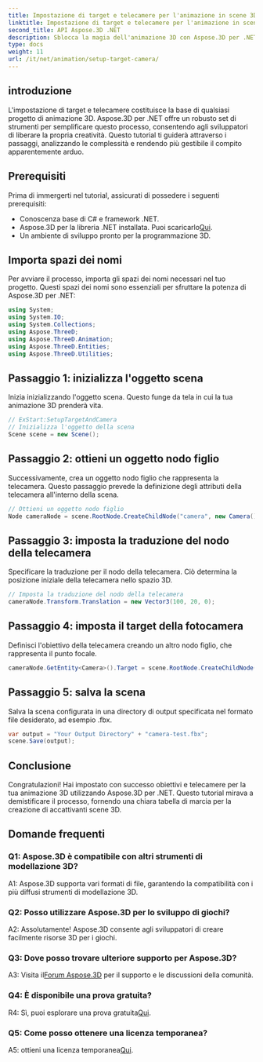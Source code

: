 ```yaml
---
title: Impostazione di target e telecamere per l'animazione in scene 3D
linktitle: Impostazione di target e telecamere per l'animazione in scene 3D
second_title: API Aspose.3D .NET
description: Sblocca la magia dell'animazione 3D con Aspose.3D per .NET. Configura facilmente target e fotocamere utilizzando questo tutorial completo.
type: docs
weight: 11
url: /it/net/animation/setup-target-camera/
---
```

## introduzione

L'impostazione di target e telecamere costituisce la base di qualsiasi progetto di animazione 3D. Aspose.3D per .NET offre un robusto set di strumenti per semplificare questo processo, consentendo agli sviluppatori di liberare la propria creatività. Questo tutorial ti guiderà attraverso i passaggi, analizzando le complessità e rendendo più gestibile il compito apparentemente arduo.

## Prerequisiti

Prima di immergerti nel tutorial, assicurati di possedere i seguenti prerequisiti:

- Conoscenza base di C# e framework .NET.
-  Aspose.3D per la libreria .NET installata. Puoi scaricarlo[Qui](https://releases.aspose.com/3d/net/).
- Un ambiente di sviluppo pronto per la programmazione 3D.

## Importa spazi dei nomi

Per avviare il processo, importa gli spazi dei nomi necessari nel tuo progetto. Questi spazi dei nomi sono essenziali per sfruttare la potenza di Aspose.3D per .NET:

```csharp
using System;
using System.IO;
using System.Collections;
using Aspose.ThreeD;
using Aspose.ThreeD.Animation;
using Aspose.ThreeD.Entities;
using Aspose.ThreeD.Utilities;
```

## Passaggio 1: inizializza l'oggetto scena

Inizia inizializzando l'oggetto scena. Questo funge da tela in cui la tua animazione 3D prenderà vita.

```csharp
// ExStart:SetupTargetAndCamera
// Inizializza l'oggetto della scena
Scene scene = new Scene();
```

## Passaggio 2: ottieni un oggetto nodo figlio

Successivamente, crea un oggetto nodo figlio che rappresenta la telecamera. Questo passaggio prevede la definizione degli attributi della telecamera all'interno della scena.

```csharp
// Ottieni un oggetto nodo figlio
Node cameraNode = scene.RootNode.CreateChildNode("camera", new Camera());
```

## Passaggio 3: imposta la traduzione del nodo della telecamera

Specificare la traduzione per il nodo della telecamera. Ciò determina la posizione iniziale della telecamera nello spazio 3D.

```csharp
// Imposta la traduzione del nodo della telecamera
cameraNode.Transform.Translation = new Vector3(100, 20, 0);
```

## Passaggio 4: imposta il target della fotocamera

Definisci l'obiettivo della telecamera creando un altro nodo figlio, che rappresenta il punto focale.

```csharp
cameraNode.GetEntity<Camera>().Target = scene.RootNode.CreateChildNode("target");
```

## Passaggio 5: salva la scena

Salva la scena configurata in una directory di output specificata nel formato file desiderato, ad esempio .fbx.

```csharp
var output = "Your Output Directory" + "camera-test.fbx";
scene.Save(output);
```

## Conclusione

Congratulazioni! Hai impostato con successo obiettivi e telecamere per la tua animazione 3D utilizzando Aspose.3D per .NET. Questo tutorial mirava a demistificare il processo, fornendo una chiara tabella di marcia per la creazione di accattivanti scene 3D.

## Domande frequenti

### Q1: Aspose.3D è compatibile con altri strumenti di modellazione 3D?

A1: Aspose.3D supporta vari formati di file, garantendo la compatibilità con i più diffusi strumenti di modellazione 3D.

### Q2: Posso utilizzare Aspose.3D per lo sviluppo di giochi?

A2: Assolutamente! Aspose.3D consente agli sviluppatori di creare facilmente risorse 3D per i giochi.

### Q3: Dove posso trovare ulteriore supporto per Aspose.3D?

 A3: Visita il[Forum Aspose.3D](https://forum.aspose.com/c/3d/18) per il supporto e le discussioni della comunità.

### Q4: È disponibile una prova gratuita?

R4: Sì, puoi esplorare una prova gratuita[Qui](https://releases.aspose.com/).

### Q5: Come posso ottenere una licenza temporanea?

 A5: ottieni una licenza temporanea[Qui](https://purchase.aspose.com/temporary-license/).